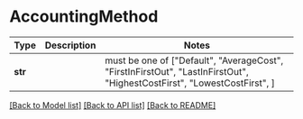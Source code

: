 # AccountingMethod

Type | Description | Notes
------------- | ------------- | -------------
**str** |  |  must be one of ["Default", "AverageCost", "FirstInFirstOut", "LastInFirstOut", "HighestCostFirst", "LowestCostFirst", ]

[[Back to Model list]](../README.md#documentation-for-models) [[Back to API list]](../README.md#documentation-for-api-endpoints) [[Back to README]](../README.md)

